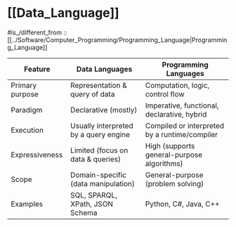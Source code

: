 
# [[Data_Language]] 

#is_/different_from :: [[../Software/Computer_Programming/Programming_Language|Programming_Language]] 

| Feature         | Data Languages                        | Programming Languages                         |
| --------------- | ------------------------------------- | --------------------------------------------- |
| Primary purpose | Representation & query of data        | Computation, logic, control flow              |
| Paradigm        | Declarative (mostly)                  | Imperative, functional, declarative, hybrid   |
| Execution       | Usually interpreted by a query engine | Compiled or interpreted by a runtime/compiler |
| Expressiveness  | Limited (focus on data & queries)     | High (supports general-purpose algorithms)    |
| Scope           | Domain-specific (data manipulation)   | General-purpose (problem solving)             |
| Examples        | SQL, SPARQL, XPath, JSON Schema       | Python, C#, Java, C++                         |



